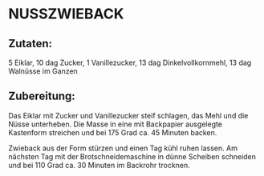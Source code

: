 # NUSSZWIEBACK

## Zutaten:

5 Eiklar, 10 dag Zucker, 1 Vanillezucker, 13 dag Dinkelvollkornmehl, 13
dag Walnüsse im Ganzen

## Zubereitung:

 Das Eiklar mit Zucker und Vanillezucker
steif schlagen, das Mehl und die Nüsse unterheben. Die Masse in eine mit
Backpapier ausgelegte Kastenform streichen und bei 175 Grad ca. 45
Minuten backen.

 Zwieback aus der Form stürzen und einen
Tag kühl ruhen lassen. Am nächsten Tag mit der Brotschneidemaschine in
dünne Scheiben schneiden und bei 110 Grad ca. 30 Minuten im Backrohr
trocknen.

